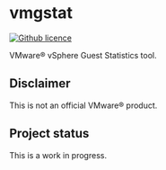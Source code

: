 # vmgstat

[![Github licence](https://img.shields.io/github/license/xlucas/vmgstat.svg)](LICENSE)

VMware® vSphere Guest Statistics tool.

## Disclaimer
This is not an official VMware® product.

## Project status
This is a work in progress.
